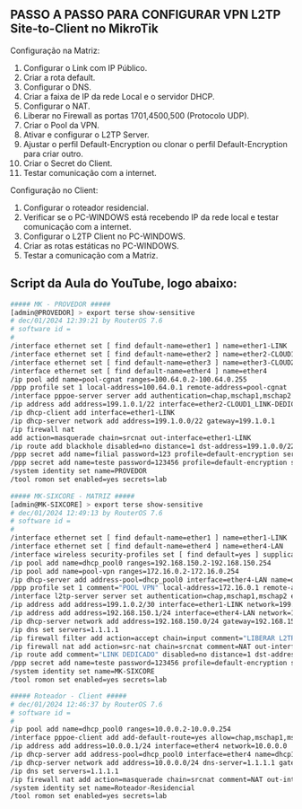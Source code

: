 ## PASSO A PASSO PARA CONFIGURAR VPN L2TP Site-to-Client no MikroTik ##

Configuração na Matriz:
1. Configurar o Link com IP Público.
2. Criar a rota default.
3. Configurar o DNS.
4. Criar a faixa de IP da rede Local e o servidor DHCP.
5. Configurar o NAT.
6. Liberar no Firewall as portas 1701,4500,500 (Protocolo UDP).
7. Criar o Pool da VPN.
8. Ativar e configurar o L2TP Server.
9. Ajustar o perfil Default-Encryption ou clonar o perfil Default-Encryption para criar outro.
10. Criar o Secret do Client.
11. Testar comunicação com a internet.

Configuração no Client:
1. Configurar o roteador residencial.
2. Verificar se o PC-WINDOWS está recebendo IP da rede local e testar comunicação com a internet.
3. Configurar o L2TP Client no PC-WINDOWS.
4. Criar as rotas estáticas no PC-WINDOWS.
5. Testar a comunicação com a Matriz.

## Script da Aula do YouTube, logo abaixo:

```sh
##### MK - PROVEDOR #####
[admin@PROVEDOR] > export terse show-sensitive
# dec/01/2024 12:39:21 by RouterOS 7.6
# software id =
#
/interface ethernet set [ find default-name=ether1 ] name=ether1-LINK
/interface ethernet set [ find default-name=ether2 ] name=ether2-CLOUD1_LINK-DEDICADO
/interface ethernet set [ find default-name=ether3 ] name=ether3-CLOUD2_LINK-PPPOE-CGNAT
/interface ethernet set [ find default-name=ether4 ] name=ether4
/ip pool add name=pool-cgnat ranges=100.64.0.2-100.64.0.255
/ppp profile set 1 local-address=100.64.0.1 remote-address=pool-cgnat
/interface pppoe-server server add authentication=chap,mschap1,mschap2 default-profile=default-encryption disabled=no interface=*7 one-session-per-host=yes service-name=pppoe-server
/ip address add address=199.1.0.1/22 interface=ether2-CLOUD1_LINK-DEDICADO network=199.1.0.0
/ip dhcp-client add interface=ether1-LINK
/ip dhcp-server network add address=199.1.0.0/22 gateway=199.1.0.1
/ip firewall nat
add action=masquerade chain=srcnat out-interface=ether1-LINK
/ip route add blackhole disabled=no distance=1 dst-address=199.1.0.0/22 gateway="" pref-src="" routing-table=main scope=30 suppress-hw-offload=no target-scope=10
/ppp secret add name=filial password=123 profile=default-encryption service=pppoe
/ppp secret add name=teste password=123456 profile=default-encryption service=pppoe
/system identity set name=PROVEDOR
/tool romon set enabled=yes secrets=lab
  
##### MK-SIXCORE - MATRIZ #####
[admin@MK-SIXCORE] > export terse show-sensitive 
# dec/01/2024 12:49:13 by RouterOS 7.6
# software id = 
#
/interface ethernet set [ find default-name=ether1 ] name=ether1-LINK
/interface ethernet set [ find default-name=ether4 ] name=ether4-LAN
/interface wireless security-profiles set [ find default=yes ] supplicant-identity=MikroTik
/ip pool add name=dhcp_pool0 ranges=192.168.150.2-192.168.150.254
/ip pool add name=pool-vpn ranges=172.16.0.2-172.16.0.254
/ip dhcp-server add address-pool=dhcp_pool0 interface=ether4-LAN name=dhcp1
/ppp profile set 1 comment="POOL VPN" local-address=172.16.0.1 remote-address=pool-vpn
/interface l2tp-server server set authentication=chap,mschap1,mschap2 enabled=yes one-session-per-host=yes
/ip address add address=199.1.0.2/30 interface=ether1-LINK network=199.1.0.0
/ip address add address=192.168.150.1/24 interface=ether4-LAN network=192.168.150.0
/ip dhcp-server network add address=192.168.150.0/24 gateway=192.168.150.1
/ip dns set servers=1.1.1.1
/ip firewall filter add action=accept chain=input comment="LIBERAR L2TP" dst-port=4500,1701,500 protocol=udp
/ip firewall nat add action=src-nat chain=srcnat comment=NAT out-interface=*1 to-addresses=199.1.0.2
/ip route add comment="LINK DEDICADO" disabled=no distance=1 dst-address=0.0.0.0/0 gateway=199.1.0.1 pref-src="" routing-table=main scope=30 suppress-hw-offload=no target-scope=10
/ppp secret add name=teste password=123456 profile=default-encryption service=l2tp
/system identity set name=MK-SIXCORE
/tool romon set enabled=yes secrets=lab

##### Roteador - Client #####
# dec/01/2024 12:46:37 by RouterOS 7.6
# software id = 
#
/ip pool add name=dhcp_pool0 ranges=10.0.0.2-10.0.0.254
/interface pppoe-client add add-default-route=yes allow=chap,mschap1,mschap2 disabled=no interface=ether1 name=pppoe-client password=123456 profile=default-encryption user=teste
/ip address add address=10.0.0.1/24 interface=ether4 network=10.0.0.0
/ip dhcp-server add address-pool=dhcp_pool0 interface=ether4 name=dhcp1
/ip dhcp-server network add address=10.0.0.0/24 dns-server=1.1.1.1 gateway=10.0.0.1
/ip dns set servers=1.1.1.1
/ip firewall nat add action=masquerade chain=srcnat comment=NAT out-interface=pppoe-client
/system identity set name=Roteador-Residencial
/tool romon set enabled=yes secrets=lab

``````
